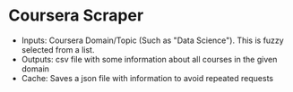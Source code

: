 # Coursera Scraper

- Inputs: Coursera Domain/Topic (Such as "Data Science"). This is fuzzy selected from a list.
- Outputs: csv file with some information about all courses in the given domain
- Cache: Saves a json file with information to avoid repeated requests
